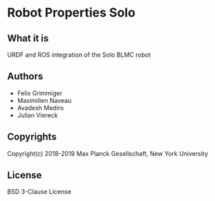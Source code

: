 # Robot Properties Solo

## What it is

URDF and ROS integration of the Solo BLMC robot

## Authors

- Felix Grimmiger
- Maximilien Naveau
- Avadesh Mediro
- Julian Viereck

## Copyrights

Copyright(c) 2018-2019 Max Planck Gesellschaft, New York University

## License

BSD 3-Clause License


